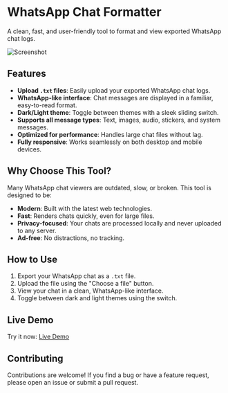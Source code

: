 # WhatsApp Chat Formatter

A clean, fast, and user-friendly tool to format and view exported WhatsApp chat logs.

![Screenshot](https://via.placeholder.com/800x400) <!-- Add a screenshot of your project here -->

## Features

- **Upload `.txt` files**: Easily upload your exported WhatsApp chat logs.
- **WhatsApp-like interface**: Chat messages are displayed in a familiar, easy-to-read format.
- **Dark/Light theme**: Toggle between themes with a sleek sliding switch.
- **Supports all message types**: Text, images, audio, stickers, and system messages.
- **Optimized for performance**: Handles large chat files without lag.
- **Fully responsive**: Works seamlessly on both desktop and mobile devices.

## Why Choose This Tool?

Many WhatsApp chat viewers are outdated, slow, or broken. This tool is designed to be:
- **Modern**: Built with the latest web technologies.
- **Fast**: Renders chats quickly, even for large files.
- **Privacy-focused**: Your chats are processed locally and never uploaded to any server.
- **Ad-free**: No distractions, no tracking.

## How to Use

1. Export your WhatsApp chat as a `.txt` file.
2. Upload the file using the "Choose a file" button.
3. View your chat in a clean, WhatsApp-like interface.
4. Toggle between dark and light themes using the switch.

## Live Demo

Try it now: [Live Demo](https://PowerSuppply.github.io/WhatsApp-Chat-Viewer)

## Contributing

Contributions are welcome! If you find a bug or have a feature request, please open an issue or submit a pull request.
